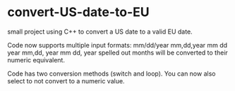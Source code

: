 # convert-US-date-to-EU
small project using C++ to convert a US date to a valid EU date.

Code now supports multiple input formats:
mm/dd/year
mm,dd,year
mm dd year
mm,dd, year
mm dd, year
spelled out months will be converted to their numeric equivalent.

Code has two conversion methods (switch and loop).
You can now also select to not convert to a numeric value.
